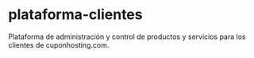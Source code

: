 plataforma-clientes
===================

Plataforma de administración y control de productos y servicios para los clientes de cuponhosting.com.
